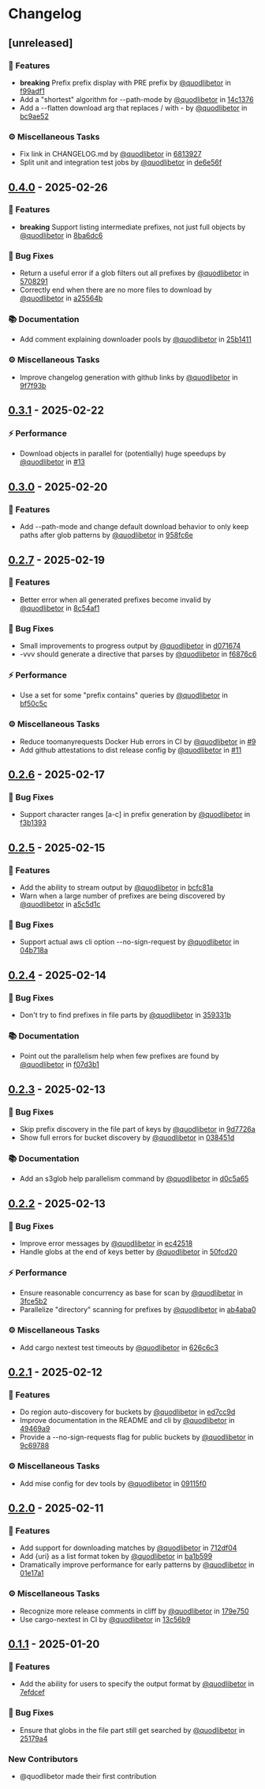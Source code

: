 # Changelog

## [unreleased]

### 🚀 Features

- **breaking** Prefix prefix display with PRE prefix by [@quodlibetor](https://github.com/quodlibetor) in [f99adf1](https://github.com/quodlibetor/s3glob/commit/f99adf1e2b37fa2a44e33b48de2b21dff668818e)
- Add a "shortest" algorithm for --path-mode by [@quodlibetor](https://github.com/quodlibetor) in [14c1376](https://github.com/quodlibetor/s3glob/commit/14c13762679acba0600be39b74ece515a620aaa0)
- Add a --flatten download arg that replaces / with - by [@quodlibetor](https://github.com/quodlibetor) in [bc9ae52](https://github.com/quodlibetor/s3glob/commit/bc9ae52451f8196df5832ec20958ce2f031bedf6)

### ⚙️ Miscellaneous Tasks

- Fix link in CHANGELOG.md by [@quodlibetor](https://github.com/quodlibetor) in [6813927](https://github.com/quodlibetor/s3glob/commit/6813927f5cdee1a42b44481a060c682fbbacd9e4)
- Split unit and integration test jobs by [@quodlibetor](https://github.com/quodlibetor) in [de6e56f](https://github.com/quodlibetor/s3glob/commit/de6e56feddad0be98d35c40ae7585feab2ffbae5)

## [0.4.0](https://github.com/quodlibetor/s3glob/compare/v0.3.1...v0.4.0) - 2025-02-26

### 🚀 Features

- **breaking** Support listing intermediate prefixes, not just full objects by [@quodlibetor](https://github.com/quodlibetor) in [8ba6dc6](https://github.com/quodlibetor/s3glob/commit/8ba6dc621f5859e65aba3f4e2eae2d6f241c7b87)

### 🐛 Bug Fixes

- Return a useful error if a glob filters out all prefixes by [@quodlibetor](https://github.com/quodlibetor) in [5708291](https://github.com/quodlibetor/s3glob/commit/570829165ebf3992881e15b757e037d7e532305d)
- Correctly end when there are no more files to download by [@quodlibetor](https://github.com/quodlibetor) in [a25564b](https://github.com/quodlibetor/s3glob/commit/a25564bc7acbccddad56c0904359e237f30ac317)

### 📚 Documentation

- Add comment explaining downloader pools by [@quodlibetor](https://github.com/quodlibetor) in [25b1411](https://github.com/quodlibetor/s3glob/commit/25b14110ae2ebfe1fa077476527b2014adce3018)

### ⚙️ Miscellaneous Tasks

- Improve changelog generation with github links by [@quodlibetor](https://github.com/quodlibetor) in [9f7f93b](https://github.com/quodlibetor/s3glob/commit/9f7f93bca87d3d74a0f127f1602a6ab4151e688e)

## [0.3.1](https://github.com/quodlibetor/s3glob/compare/v0.3.0...v0.3.1) - 2025-02-22

### ⚡ Performance

- Download objects in parallel for (potentially) huge speedups by [@quodlibetor](https://github.com/quodlibetor) in [#13](https://github.com/quodlibetor/s3glob/pull/13)

## [0.3.0](https://github.com/quodlibetor/s3glob/compare/v0.2.7...v0.3.0) - 2025-02-20

### 🚀 Features

- Add --path-mode and change default download behavior to only keep paths after glob patterns by [@quodlibetor](https://github.com/quodlibetor) in [958fc6e](https://github.com/quodlibetor/s3glob/commit/958fc6e26e44755b42d83b07316525250561e1c5)

## [0.2.7](https://github.com/quodlibetor/s3glob/compare/v0.2.6...v0.2.7) - 2025-02-19

### 🚀 Features

- Better error when all generated prefixes become invalid by [@quodlibetor](https://github.com/quodlibetor) in [8c54af1](https://github.com/quodlibetor/s3glob/commit/8c54af1c945ecf47c332a1d74d5f2eddfe554349)

### 🐛 Bug Fixes

- Small improvements to progress output by [@quodlibetor](https://github.com/quodlibetor) in [d071674](https://github.com/quodlibetor/s3glob/commit/d07167461c3452aa737594b06bc11f3e130cf7fe)
- -vvv should generate a directive that parses by [@quodlibetor](https://github.com/quodlibetor) in [f6876c6](https://github.com/quodlibetor/s3glob/commit/f6876c6f2635c5d14a1df79e339612dd9ebe54f1)

### ⚡ Performance

- Use a set for some "prefix contains" queries by [@quodlibetor](https://github.com/quodlibetor) in [bf50c5c](https://github.com/quodlibetor/s3glob/commit/bf50c5c27356f41b3cc399f176876d221a89c9a9)

### ⚙️ Miscellaneous Tasks

- Reduce toomanyrequests Docker Hub errors in CI by [@quodlibetor](https://github.com/quodlibetor) in [#9](https://github.com/quodlibetor/s3glob/pull/9)
- Add github attestations to dist release config by [@quodlibetor](https://github.com/quodlibetor) in [#11](https://github.com/quodlibetor/s3glob/pull/11)

## [0.2.6](https://github.com/quodlibetor/s3glob/compare/v0.2.5...v0.2.6) - 2025-02-17

### 🐛 Bug Fixes

- Support character ranges [a-c] in prefix generation by [@quodlibetor](https://github.com/quodlibetor) in [f3b1393](https://github.com/quodlibetor/s3glob/commit/f3b139351ce22c3065b4ba804a881147bf7a0bc6)

## [0.2.5](https://github.com/quodlibetor/s3glob/compare/v0.2.4...v0.2.5) - 2025-02-15

### 🚀 Features

- Add the ability to stream output by [@quodlibetor](https://github.com/quodlibetor) in [bcfc81a](https://github.com/quodlibetor/s3glob/commit/bcfc81a3ea2e29c528a23cb2dde3f25170b19612)
- Warn when a large number of prefixes are being discovered by [@quodlibetor](https://github.com/quodlibetor) in [a5c5d1c](https://github.com/quodlibetor/s3glob/commit/a5c5d1c86fcab44eb9754e81f0ae1ea8c93459f8)

### 🐛 Bug Fixes

- Support actual aws cli option --no-sign-request by [@quodlibetor](https://github.com/quodlibetor) in [04b718a](https://github.com/quodlibetor/s3glob/commit/04b718a54f0170ad7f660d5d70f80e066e10460d)

## [0.2.4](https://github.com/quodlibetor/s3glob/compare/v0.2.3...v0.2.4) - 2025-02-14

### 🐛 Bug Fixes

- Don't try to find prefixes in file parts by [@quodlibetor](https://github.com/quodlibetor) in [359331b](https://github.com/quodlibetor/s3glob/commit/359331bf3878eac953d9578e36052f8e0e1e3898)

### 📚 Documentation

- Point out the parallelism help when few prefixes are found by [@quodlibetor](https://github.com/quodlibetor) in [f07d3b1](https://github.com/quodlibetor/s3glob/commit/f07d3b129df0b8c20fab9428163b399830ea8ff1)

## [0.2.3](https://github.com/quodlibetor/s3glob/compare/v0.2.2...v0.2.3) - 2025-02-13

### 🐛 Bug Fixes

- Skip prefix discovery in the file part of keys by [@quodlibetor](https://github.com/quodlibetor) in [9d7726a](https://github.com/quodlibetor/s3glob/commit/9d7726a3446f922fee072918d28528ce05249f8b)
- Show full errors for bucket discovery by [@quodlibetor](https://github.com/quodlibetor) in [038451d](https://github.com/quodlibetor/s3glob/commit/038451d71613530f0da63b8aa78c7f92f9540fdb)

### 📚 Documentation

- Add an s3glob help parallelism command by [@quodlibetor](https://github.com/quodlibetor) in [d0c5a65](https://github.com/quodlibetor/s3glob/commit/d0c5a6590eb419a3961e6fa1502c3c59ebb8e0ac)

## [0.2.2](https://github.com/quodlibetor/s3glob/compare/v0.2.1...v0.2.2) - 2025-02-13

### 🐛 Bug Fixes

- Improve error messages by [@quodlibetor](https://github.com/quodlibetor) in [ec42518](https://github.com/quodlibetor/s3glob/commit/ec42518ce077eac246739c00f3c4c653ac753236)
- Handle globs at the end of keys better by [@quodlibetor](https://github.com/quodlibetor) in [50fcd20](https://github.com/quodlibetor/s3glob/commit/50fcd209b23af3e800e3d6b14d46c4a57f020f6b)

### ⚡ Performance

- Ensure reasonable concurrency as base for scan by [@quodlibetor](https://github.com/quodlibetor) in [3fce5b2](https://github.com/quodlibetor/s3glob/commit/3fce5b2be0d944b3196c1cf8fc169aeb611efea7)
- Parallelize "directory" scanning for prefixes by [@quodlibetor](https://github.com/quodlibetor) in [ab4aba0](https://github.com/quodlibetor/s3glob/commit/ab4aba0931f13b18ce2477761dc2f967232e1ae1)

### ⚙️ Miscellaneous Tasks

- Add cargo nextest test timeouts by [@quodlibetor](https://github.com/quodlibetor) in [626c6c3](https://github.com/quodlibetor/s3glob/commit/626c6c339eefbc2e28a8cf9f04954639e56034ee)

## [0.2.1](https://github.com/quodlibetor/s3glob/compare/v0.2.0...v0.2.1) - 2025-02-12

### 🚀 Features

- Do region auto-discovery for buckets by [@quodlibetor](https://github.com/quodlibetor) in [ed7cc9d](https://github.com/quodlibetor/s3glob/commit/ed7cc9d2a3bd41cf0264a964f3bb6ff027346394)
- Improve documentation in the README and cli by [@quodlibetor](https://github.com/quodlibetor) in [49469a9](https://github.com/quodlibetor/s3glob/commit/49469a96cc57bca706706453c2a4bf8720805eae)
- Provide a --no-sign-requests flag for public buckets by [@quodlibetor](https://github.com/quodlibetor) in [9c69788](https://github.com/quodlibetor/s3glob/commit/9c697886baa784ef107c59a2f3e4285ce058ee03)

### ⚙️ Miscellaneous Tasks

- Add mise config for dev tools by [@quodlibetor](https://github.com/quodlibetor) in [09115f0](https://github.com/quodlibetor/s3glob/commit/09115f08c0dad7699c5eef5e131218e7b3fb9b92)

## [0.2.0](https://github.com/quodlibetor/s3glob/compare/v0.1.1...v0.2.0) - 2025-02-11

### 🚀 Features

- Add support for downloading matches by [@quodlibetor](https://github.com/quodlibetor) in [712df04](https://github.com/quodlibetor/s3glob/commit/712df04fc2523e2c86f6ed9dfa63ff2e5d0ee4ee)
- Add {uri} as a list format token by [@quodlibetor](https://github.com/quodlibetor) in [ba1b599](https://github.com/quodlibetor/s3glob/commit/ba1b599573c5b02874d96f825e0398c2d0a49f39)
- Dramatically improve performance for early patterns by [@quodlibetor](https://github.com/quodlibetor) in [01e17a1](https://github.com/quodlibetor/s3glob/commit/01e17a11822f803774b1eaa59dbc4ca22d66256b)

### ⚙️ Miscellaneous Tasks

- Recognize more release comments in cliff by [@quodlibetor](https://github.com/quodlibetor) in [179e750](https://github.com/quodlibetor/s3glob/commit/179e7501c38c113b3baf7d024440cda3069c5fd9)
- Use cargo-nextest in CI by [@quodlibetor](https://github.com/quodlibetor) in [13c56b9](https://github.com/quodlibetor/s3glob/commit/13c56b9b89d3ab2677bc9ff13e57e716471c2780)

## [0.1.1](https://github.com/quodlibetor/s3glob/compare/v0.1.0...v0.1.1) - 2025-01-20

### 🚀 Features

- Add the ability for users to specify the output format by [@quodlibetor](https://github.com/quodlibetor) in [7efdcef](https://github.com/quodlibetor/s3glob/commit/7efdcef774c5f61dcd27605190ec46869ae180ce)

### 🐛 Bug Fixes

- Ensure that globs in the file part still get searched by [@quodlibetor](https://github.com/quodlibetor) in [25179a4](https://github.com/quodlibetor/s3glob/commit/25179a47e84772bf272187b75c4a6a00ca1e42d7)

### New Contributors

- @quodlibetor made their first contribution

<!-- generated by git-cliff -->
